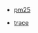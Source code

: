 
- [pm25](https://github.com/PaulGuo/PM25/blob/master/README.md)

- [trace](https://trace.risingstack.com/?utm_source=rsblog&utm_medium=sideblock&utm_campaign=trace&utm_content=Functional%20Reactive%20Programming%20with%20the%20Power%20of%20Node.js%20Streams)